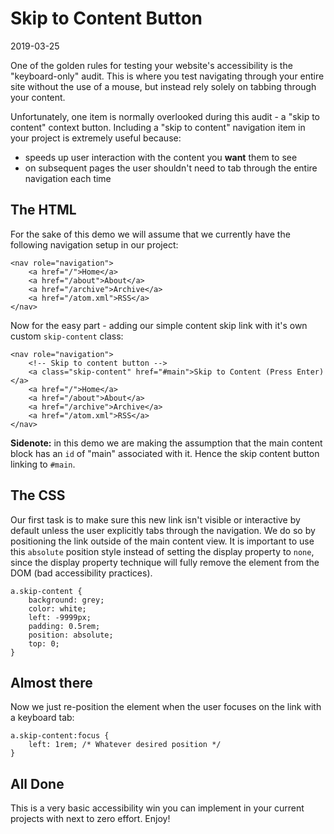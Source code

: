 # Skip to Content Button

2019-03-25

One of the golden rules for testing your website's accessibility is the "keyboard-only" audit. This is where you test navigating through your entire site without the use of a mouse, but instead rely solely on tabbing through your content.

Unfortunately, one item is normally overlooked during this audit - a "skip to content" context button. Including a "skip to content" navigation item in your project is extremely useful because:

- speeds up user interaction with the content you **want** them to see
- on subsequent pages the user shouldn't need to tab through the entire navigation each time

## The HTML

For the sake of this demo we will assume that we currently have the following navigation setup in our project:


    <nav role="navigation">
        <a href="/">Home</a>
        <a href="/about">About</a>
        <a href="/archive">Archive</a>
        <a href="/atom.xml">RSS</a>
    </nav>


Now for the easy part - adding our simple content skip link with it's own custom `skip-content` class:


    <nav role="navigation">
        <!-- Skip to content button -->
        <a class="skip-content" href="#main">Skip to Content (Press Enter)</a>
        <a href="/">Home</a>
        <a href="/about">About</a>
        <a href="/archive">Archive</a>
        <a href="/atom.xml">RSS</a>
    </nav>


<div class="message">
    <strong>Sidenote:</strong> in this demo we are making the assumption that the main content block has an <code>id</code> of "main" associated with it. Hence the skip content button linking to <code>#main</code>.
</div>

## The CSS

Our first task is to make sure this new link isn't visible or interactive by default unless the user explicitly tabs through the navigation. We do so by positioning the link outside of the main content view. It is important to use this `absolute` position style instead of setting the display property to `none`, since the display property technique will fully remove the element from the DOM (bad accessibility practices).


    a.skip-content {
        background: grey;
        color: white;
        left: -9999px;
        padding: 0.5rem;
        position: absolute;
        top: 0;
    }


## Almost there

Now we just re-position the element when the user focuses on the link with a keyboard tab:


    a.skip-content:focus {
        left: 1rem; /* Whatever desired position */
    }


## All Done

This is a very basic accessibility win you can implement in your current projects with next to zero effort. Enjoy!
